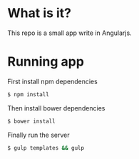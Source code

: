 # What is it?

This repo is a small app write in Angularjs.</p>

# Running app
First install npm dependencies
```sh
$ npm install
```
Then install bower dependencies
```sh
$ bower install
```
Finally run the server

```sh
$ gulp templates && gulp
```
